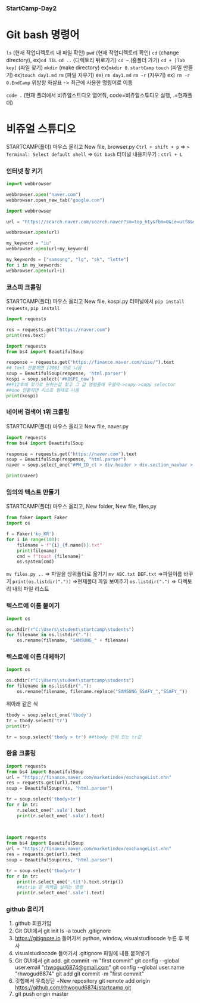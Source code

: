 ###  StartCamp-Day2

# Git bash 명령어
`ls` (현재 작업디렉토리 내 파일 확인)
`pwd` (현재 작업디렉토리 확인)
`cd` (change directory),			 ex)`cd TIL`
`cd ..` (디렉토리 뒤로가기)
`cd ~` (홈폴더 가기)
`cd + [Tab key]` (파일 찾기)
`mkdir` (make directory) 			 ex)`mkdir 0.startCamp`
`touch` (파일 만들기) 				ex)`touch day1.md`
`rm` (파일 지우기)					ex) `rm day1.md`
`rm -r` (지우기)					ex) `rm -r 0.EndCamp`
위방향 화살표 -> 최근에 사용한 명령어로 이동

`code .` (현재 폴더에서 비쥬얼스트디오 열어줘, code=비쥬얼스튜디오 실행, .=현재폴더)




# 비쥬얼 스튜디오

STARTCAMP(폴더) 마우스 올리고 New file, browser.py
`Ctrl + shift + p` => `> Terminal: Select default shell` => `Git bash`
터미널 내용지우기 : `ctrl + L`



### 인터넷 창 키기


```python
import webbrowser

webbrowser.open("naver.com")
webbrowser.open_new_tab("google.com")
```
```python
import webbrowser

url = "https://search.naver.com/search.naver?sm=top_hty&fbm=0&ie=utf8&query="

webbrowser.open(url)

my_keyword = "iu"
webbrowser.open(url+my_keyword)

my_keywords = ["samsung", "lg", "sk", "lotte"]
for i in my_keywords:
webbrowser.open(url+i)
```



### 코스피 크롤링

STARTCAMP(폴더) 마우스 올리고 New file, kospi.py
터미널에서 `pip install requests`, `pip install `

```python
import requests

res = requests.get("https://naver.com")
print(res.text)
```

```python
import requests
from bs4 import BeautifulSoup

response = requests.get("https://finance.naver.com/sise/").text 
## text 안붙히면 [200] 으로 나옴
soup = BeautifulSoup(response, 'html.parser')
kospi = soup.select('#KOSPI_now')  
##F12후에 찾기로 원하는값 찾고 그 값 명령줄에 우클릭->copy->copy selector
##one 안붙히면 리스트 형태로 나옴
print(kospi)
```


### 네이버 검색어 1위 크롤링

STARTCAMP(폴더) 마우스 올리고 New file, naver.py

```python
import requests
from bs4 import BeautifulSoup

response = requests.get("https://naver.com").text
soup = BeautifulSoup(response, "html.parser")
naver = soup.select_one("#PM_ID_ct > div.header > div.section_navbar > div.area_hotkeyword.PM_CL_realtimeKeyword_base > div.ah_list.PM_CL_realtimeKeyword_list_base > ul:nth-child(5) > li:nth-child(1) > a.ah_a > span.ah_k")

print(naver)
```



### 임의의 텍스트 만들기

STARTCAMP(폴더) 마우스 올리고, New folder, New file, files,py

```python
from faker import Faker
import os

f = Faker('ko_KR')
for i in range(100):
    filename = f"{i}_{f.name()}.txt"
    print(filename)
    cmd = f"touch {filename}"
    os.system(cmd)
```

`mv files.py ..` => 파일을 상위폴더로 옮기기
`mv ABC.txt DEF.txt` =>파일이름 바꾸기
`print(os.listdir("."))` =>현재폴더 파일 보여주기
`os.listdir(".")` => 디렉토리 내의 파일 리스트

### 텍스트에 이름 붙이기

```python
import os

os.chdir(r"C:\Users\student\startcamp\students")
for filename in os.listdir("."):
    os.rename(filename, "SAMSUNG_" + filename)
```
### 텍스트에 이름 대체하기

```python
import os

os.chdir(r"C:\Users\student\startcamp\students")
for filename in os.listdir("."):
    os.rename(filename, filename.replace("SAMSUNG_SSAFY_","SSAFY_"))
```



위아래 같은 식

```python
tbody = soup.select_one('tbody')
tr = tbody.select('tr')
print(tr)

tr = soup.select('tbody > tr') ##tbody 안에 있는 tr값

```



### 환율 크롤링

```python
import requests
from bs4 import BeautifulSoup
url = "https://finance.naver.com/marketindex/exchangeList.nhn"
res = requests.get(url).text
soup = BeautifulSoup(res, "html.parser")

tr = soup.select('tbody>tr')
for r in tr:
    r.select_one('.sale').text
    print(r.select_one('.sale').text)
    
   
```

```python
import requests
from bs4 import BeautifulSoup
url = "https://finance.naver.com/marketindex/exchangeList.nhn"
res = requests.get(url).text
soup = BeautifulSoup(res, "html.parser")

tr = soup.select('tbody>tr')
for r in tr:
    print(r.select_one('.tit').text.strip()) 
    ##strip 은 여백을 날리는 명령
    print(r.select_one('.sale').text)

```

### github 올리기

1. github 회원가입
2. Git GUI에서 
	git init
	ls -a
	touch .gitignore
3. https://gitignore.io 들어가서 python, window, visualstudiocode 누른 후 복사
4. visualstudiocode 들어가서 .gitignore 파일에 내용 붙혀넣기
5. Git GUI에서
	git add.
	git commit -m "first commit"
	git config --global user.email "rhwogud6874@gmail.com"
	git config --global user.name "rhwogud6874"
	git add
	git commit -m "first commit"
6. 깃헙에서 우측상단 +New repository
	git remote add origin https://github.com/rhwogud6874/startcamp.git
7. git push origin master
